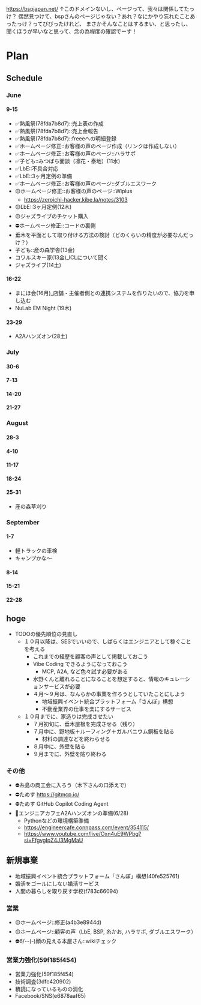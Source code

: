 
https://bspjapan.net/
↑このドメインないし、ページって、我々は関係してたっけ？
偶然見つけて、bspさんのページじゃない？あれ？なにかやり忘れたことあったっけ？ってびびったけれど、
まさかそんなことはするまい、と思ったし、聞くほうが早いなと思って、念の為程度の確認でーす！

# Plan
## Schedule
### June
#### 9-15
- ✅熱風祭(78fda7b8d7)::売上表の作成
- ✅熱風祭(78fda7b8d7)::売上金報告
- ✅熱風祭(78fda7b8d7)::freeeへの明細登録
- ✅ホームページ修正::お客様の声のページ作成（リンクは作成しない）
- ✅ホームページ修正::お客様の声のページ::ハラサポ
- ✅子ども::みつばち面談（凛花・泰地）(11水)
- ✅LbE::不具合対応
- ✅LbE::3ヶ月定例の準備
- ✅ホームページ修正::お客様の声のページ::ダブルエスワーク
- 🟡ホームページ修正::お客様の声のページ::Wiplus
  - https://zeroichi-hacker.kibe.la/notes/3103
- 🟡LbE::3ヶ月定例(12木)
- 🟡ジャズライブのチケット購入
- ⛔️ホームページ修正::コードの裏側
- 垂木を平面として取り付ける方法の検討（どのくらいの精度が必要なんだっけ？）
- 子ども::産の森学舎(13金)
- コワルスキー家(13金)_ICLについて聞く
- ジャズライブ(14土)
#### 16-22
- まにほ会(16月)_店舗・主催者側との連携システムを作りたいので、協力を申し込む
- NuLab EM Night (19木)
#### 23-29
- A2Aハンズオン(28土)
### July
#### 30-6
#### 7-13
#### 14-20
#### 21-27
### August
#### 28-3
#### 4-10
#### 11-17
#### 18-24
#### 25-31
- 産の森草刈り
### September
#### 1-7
- 軽トラックの車検
- キャンプかな～
#### 8-14
#### 15-21
#### 22-28

## hoge
- TODOの優先順位の見直し
  - １０月以降は、SESでいいので、しばらくはエンジニアとして稼ぐことを考える
    - これまでの経歴を顧客の声として掲載しておこう
    - Vibe Coding できるようになっておこう
      - MCP, A2A, など色々試す必要がある
    - 水野くんと離れることになることを想定すると、情報のキュレーションサービスが必要
    - ４月〜９月は、なんらかの事業を作ろうとしていたことにしよう
      - 地域振興イベント統合プラットフォーム「さんぽ」構想
      - 不動産業界の仕事を楽にするサービス
  - １０月までに、家造りは完成させたい
    - ７月初旬に、垂木屋根を完成させる（残り）
    - ７月中に、野地板＋ルーフィング＋ガルバニウム鋼板を貼る
      - 材料の調達などを終わらせる
    - ８月中に、外壁を貼る
    - ９月までに、外壁を貼り終わる

### その他
- ⛔️糸島の商工会に入ろう（木下さんの口添えで）
- ⛔️ためす https://gitmcp.io/
- ⛔️ためす GitHub Copilot Coding Agent
- 📌エンジニアカフェA2Aハンズオンの準備(6/28)
  - Pythonなどの環境構築準備
  - https://engineercafe.connpass.com/event/354115/
  - https://www.youtube.com/live/Oxn4uE9WPbg?si=FfgvgIpZ4J3MgMaU


## 新規事業
- 地域振興イベント統合プラットフォーム「さんぽ」構想(40fe525761)
- 婚活をゴールにしない婚活サービス
- 人間の暮らしを取り戻す学校(f783c66094)

### 営業
- 🟡ホームページ::修正(a4b3e8944d)
- 🟡ホームページ::顧客の声（LbE, BSP, 糸かお, ハラサポ, ダブルエスワーク）
- ⛔️6/--(-)顔の見える本屋さん::wikiチェック

### 営業力強化(59f185f454)
- 営業力強化(59f185f454)
- 技術調査(3dfc420902)
- 積読になっているものの消化
- Facebook/SNS(e6878aaf65)



